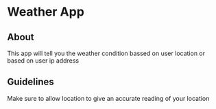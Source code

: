 # Weather App

## About

This app will tell you the weather condition bassed on user location or based on user ip address

## Guidelines

Make sure to allow location to give an accurate reading of your location